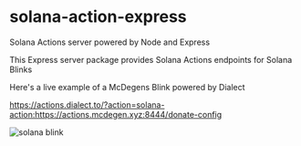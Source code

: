 # solana-action-express
Solana Actions server powered by Node and Express

This Express server package provides Solana Actions endpoints for Solana Blinks

Here's a live example of a McDegens Blink powered by Dialect

https://actions.dialect.to/?action=solana-action:https://actions.mcdegen.xyz:8444/donate-config

![solana blink](https://github.com/McDegens-DAO/solana-action-express/blob/main/blink.png)

